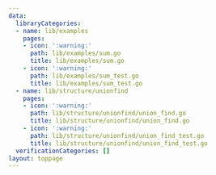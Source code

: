 ```yaml
---
data:
  libraryCategories:
  - name: lib/examples
    pages:
    - icon: ':warning:'
      path: lib/examples/sum.go
      title: lib/examples/sum.go
    - icon: ':warning:'
      path: lib/examples/sum_test.go
      title: lib/examples/sum_test.go
  - name: lib/structure/unionfind
    pages:
    - icon: ':warning:'
      path: lib/structure/unionfind/union_find.go
      title: lib/structure/unionfind/union_find.go
    - icon: ':warning:'
      path: lib/structure/unionfind/union_find_test.go
      title: lib/structure/unionfind/union_find_test.go
  verificationCategories: []
layout: toppage
---
```


